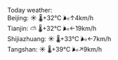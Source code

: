 Today weather:  
Beijing: ☀️   🌡️+32°C 🌬️↑4km/h  
Tianjin: ⛅️  🌡️+32°C 🌬️←19km/h  
Shijiazhuang: ☀️   🌡️+33°C 🌬️←7km/h  
Tangshan: ☀️   🌡️+39°C 🌬️↗9km/h  
